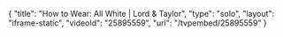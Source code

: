 {
    "title": "How to Wear: All White | Lord & Taylor",
    "type": "solo",
    "layout": "iframe-static",
    "videoId": "25895559",
    "url": "\/tvpembed\/25895559"
}